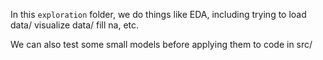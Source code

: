 In this `exploration` folder, we do things like EDA, including trying to load data/ visualize data/ fill na, etc.

We can also test some small models before applying them to code in src/

